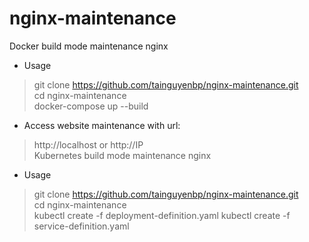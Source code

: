 # nginx-maintenance
Docker build mode maintenance nginx
* Usage<br>
> git clone https://github.com/tainguyenbp/nginx-maintenance.git<br>
> cd nginx-maintenance<br>
> docker-compose up --build<br>
* Access website maintenance with url:<br>
> http://localhost or http://IP<br>
Kubernetes build mode maintenance nginx
* Usage<br>
> git clone https://github.com/tainguyenbp/nginx-maintenance.git<br>
> cd nginx-maintenance<br>
> kubectl create -f deployment-definition.yaml
> kubectl create -f service-definition.yaml
